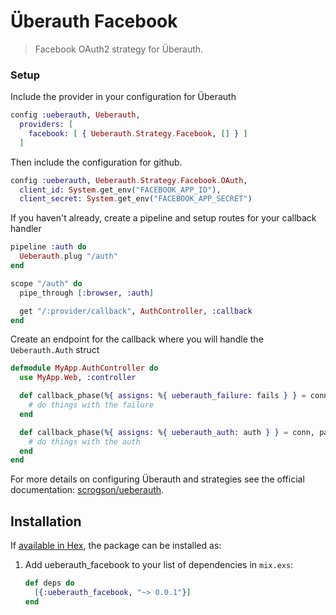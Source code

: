 # Überauth Facebook

> Facebook OAuth2 strategy for Überauth.

### Setup

Include the provider in your configuration for Überauth

```elixir
config :ueberauth, Ueberauth,
  providers: [
    facebook: [ { Ueberauth.Strategy.Facebook, [] } ]
  ]
```

Then include the configuration for github.

```elixir
config :ueberauth, Ueberauth.Strategy.Facebook.OAuth,
  client_id: System.get_env("FACEBOOK_APP_ID"),
  client_secret: System.get_env("FACEBOOK_APP_SECRET")

```

If you haven't already, create a pipeline and setup routes for your callback handler

```elixir
pipeline :auth do
  Ueberauth.plug "/auth"
end

scope "/auth" do
  pipe_through [:browser, :auth]

  get "/:provider/callback", AuthController, :callback
end
```

Create an endpoint for the callback where you will handle the `Ueberauth.Auth` struct

```elixir
defmodule MyApp.AuthController do
  use MyApp.Web, :controller

  def callback_phase(%{ assigns: %{ ueberauth_failure: fails } } = conn, _params) do
    # do things with the failure
  end

  def callback_phase(%{ assigns: %{ ueberauth_auth: auth } } = conn, params) do
    # do things with the auth
  end
end
```

For more details on configuring Überauth and strategies see the official documentation: [scrogson/ueberauth](https://github.com/scrogson/ueberauth).

## Installation

If [available in Hex](https://hex.pm/docs/publish), the package can be installed as:

1. Add ueberauth_facebook to your list of dependencies in `mix.exs`:

    ```elixir
    def deps do
      [{:ueberauth_facebook, "~> 0.0.1"}]
    end
    ```
